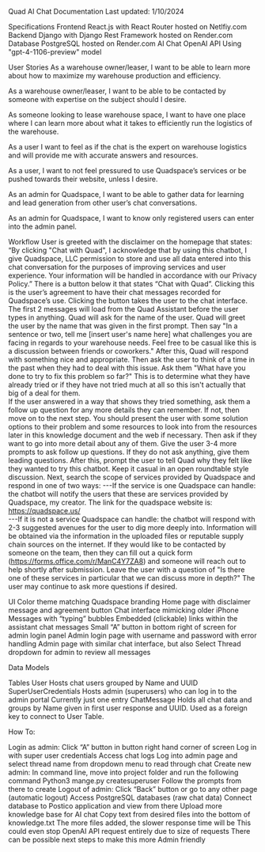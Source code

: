 Quad AI Chat Documentation
Last updated: 1/10/2024

Specifications
Frontend
React.js with React Router hosted on Netlfiy.com
Backend
Django with Django Rest Framework hosted on Render.com
Database
PostgreSQL hosted on Render.com
AI Chat
OpenAI API 
Using "gpt-4-1106-preview" model

User Stories
As a warehouse owner/leaser, I want to be able to learn more about how to maximize my warehouse production and efficiency.

As a warehouse owner/leaser, I want to be able to be contacted by someone with expertise on the subject should I desire.

As someone looking to lease warehouse space, I want to have one place where I can learn more about what it takes to efficiently run the logistics of the warehouse.

As a user I want to feel as if the chat is the expert on warehouse logistics and will provide me with accurate answers and resources.

As a user, I want to not feel pressured to use Quadspace’s services or be pushed towards their website, unless I desire.

As an admin for Quadspace, I want to be able to gather data for learning and lead generation from other user’s chat conversations.

As an admin for Quadspace, I want to know only registered users can enter into the admin panel.


Workflow
User is greeted with the disclaimer on the homepage that states:  “By clicking "Chat with Quad", I acknowledge that by using this chatbot, I give Quadspace, LLC permission to store and use all data entered into this chat conversation for the purposes of improving services and user experience. Your information will be handled in accordance with our Privacy Policy.” 
There is a button below it that states “Chat with Quad”.  Clicking this is the user’s agreement to have their chat messages recorded for Quadspace’s use. 
Clicking the button takes the user to the chat interface.  The first 2 messages will load from the Quad Assistant before the user types in anything. Quad will ask for the name of the user. 
Quad will greet the user by the name that was given in the first prompt.  Then say "In a sentence or two, tell me [insert user's name here] what challenges you are facing in regards to your warehouse needs. Feel free to be casual like this is a discussion between friends or coworkers."
After this, Quad will respond with something nice and appropriate.  Then ask the user to think of a time in the past when they had to deal with this issue.  Ask them "What have you done to try to fix this problem so far?"  This is to determine what they have already tried or if they have not tried much at all so this isn't actually that big of a deal for them.  
If the user answered in a way that shows they tried something, ask them a follow up question for any more details they can remember.  If not, then move on to the next step.
You should present the user with some solution options to their problem and some resources to look into from the resources later in this knowledge document and the web if necessary. Then ask if they want to go into more detail about any of them.
Give the user 3-4 more prompts to ask follow up questions.  If they do not ask anything, give them leading questions. 
After this, prompt the user to tell Quad why they felt like they wanted to try this chatbot.  Keep it casual in an open roundtable style discussion.
Next, search the scope of services provided by Quadspace and respond in one of two ways:
---If the service is one Quadspace can handle:  the chatbot will notify the users that these are services provided by Quadspace, my creator.  The link for the quadspace website is:  https://quadspace.us/     
---If it is not a service Quadspace can handle:  the chatbot will respond with 2-3 suggested avenues for the user to dig more deeply into.  Information will be obtained via the information in the uploaded files or  reputable supply chain sources on the internet. 
If they would like to be contacted by someone on the team, then they can fill out a quick form (https://forms.office.com/r/ManC4Y7ZA8) and someone will reach out to help shortly after submission.
Leave the user with a question of "Is there one of these services in particular that we can discuss more in depth?"
The user may continue to ask more questions if desired.




UI
Color theme matching Quadspace branding
Home page with disclaimer message and agreement button
Chat interface mimicking older iPhone Messages with “typing” bubbles
Embedded (clickable) links within the assistant chat messages
Small “A” button in bottom right of screen for admin login panel
Admin login page with username and password with error handling
Admin page with similar chat interface, but also Select Thread dropdown for admin to review all messages 



Data Models

Tables
User
Hosts chat users grouped by Name and UUID
SuperUserCredentials
Hosts admin (superusers) who can log in to the admin portal
Currently just one entry
ChatMessage
Holds all chat data and groups by Name given in first user response and UUID.
Used as a foreign key to connect to User Table.


How To:

Login as admin:
Click “A” button in button right hand corner of screen 
Log in with super user credentials 
Access chat logs
Log into admin page and select thread name from dropdown menu to read through chat
Create new admin:
In command line, move into project folder and run the following command
Python3 mange.py createsuperuser
Follow the prompts from there to create 
Logout of admin:
Click “Back” button or go to any other page (automatic logout)
Access PostgreSQL databases (raw chat data)
Connect database to Postico application and view from there
Upload more knowledge base for AI chat
Copy text from desired files into the bottom of knowledge.txt
The more files added, the slower response time will be
This could even stop OpenAI API request entirely due to size of requests
There can be possible next steps to make this more Admin friendly



	
